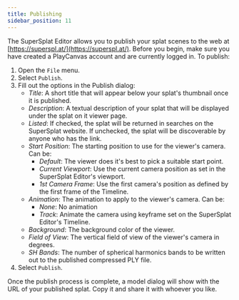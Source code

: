 ```yaml
---
title: Publishing
sidebar_position: 11
---
```


The SuperSplat Editor allows you to publish your splat scenes to the web at [https://superspl.at/](https://superspl.at/). Before you begin, make sure you have created a PlayCanvas account and are currently logged in. To publish:

1. Open the `File` menu.
2. Select `Publish`.
3. Fill out the options in the Publish dialog:
   * _Title_: A short title that will appear below your splat's thumbnail once it is published.
   * _Description_: A textual description of your splat that will be displayed under the splat on it viewer page.
   * _Listed_: If checked, the splat will be returned in searches on the SuperSplat website. If unchecked, the splat will be discoverable by anyone who has the link.
   * _Start Position_: The starting position to use for the viewer's camera. Can be:
      * _Default_: The viewer does it's best to pick a suitable start point.
      * _Current Viewport_: Use the current camera position as set in the SuperSplat Editor's viewport.
      * _1st Camera Frame_: Use the first camera's position as defined by the first frame of the Timeline.
   * _Animation_: The animation to apply to the viewer's camera. Can be:
      * _None_: No animation
      * _Track_: Animate the camera using keyframe set on the SuperSplat Editor's Timeline.
   * _Background_: The background color of the viewer.
   * _Field of View_: The vertical field of view of the viewer's camera in degrees.
   * _SH Bands_: The number of spherical harmonics bands to be written out to the published compressed PLY file.
4. Select `Publish`.

Once the publish process is complete, a model dialog will show with the URL of your published splat. Copy it and share it with whoever you like.